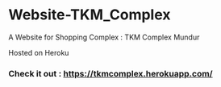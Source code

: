 # Website-TKM_Complex

A Website for Shopping Complex : TKM Complex Mundur

Hosted on Heroku

### Check it out : https://tkmcomplex.herokuapp.com/
